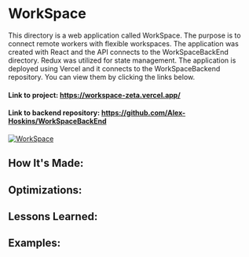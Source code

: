 # WorkSpace

This directory is a web application called WorkSpace. The purpose is to connect remote workers with flexible workspaces. The application was created with React and the API connects to the WorkSpaceBackEnd directory. Redux was utilized for state management. The application is deployed using Vercel and it connects to the WorkSpaceBackend repository. You can view them by clicking the links below.

#### Link to project: https://workspace-zeta.vercel.app/
#### Link to backend repository: https://github.com/Alex-Hoskins/WorkSpaceBackEnd

<a href='https://workspace-zeta.vercel.app/' target='_blank'><img src='https://lh3.googleusercontent.com/JLyLl0gMfixeVgTzWgQvLsQGQHtUiRIWeoYXx71Lra9zoaLWBL-tLuI08ICiXNfB11GtY2ImLXXPWM_3Pj94izeVnKgqUiSxNsDZHDU_65y5ZjAQBZBl7zgQZiBfLvx4_JNm40qNsg=w600' alt='WorkSpace'/></a>

## How It's Made:

## Optimizations: 

## Lessons Learned:  

## Examples:

